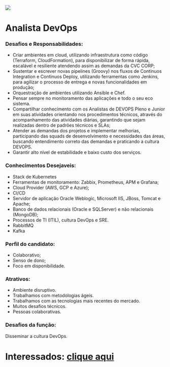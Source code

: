 ![](https://www.cvccorp.com.br/wp-content/themes/cvccorp/assets/imagens/cvccorp-logotipo-dark.png)

# **Analista DevOps** 

### **Desafios e Responsabilidades:**
- Criar ambientes em cloud, utilizando infraestrutura como código (Terraform, CloudFormation), para disponibilizar de forma rápida, escalável e resiliente atendendo assim as demandas da CVC CORP;      
- Sustentar e escrever novas pipelines (Groovy) nos fluxos de Continuos Integration e Continuos Deploy, utilizando ferramentas como Jenkins, para agilizar o processo de entrega e novas funcionalidades em produção; 
- Orquestração de ambientes utilizando Ansible e Chef.
- Pensar sempre no monitoramento das aplicações e todo o seu eco sistema.
- Compartilhar conhecimento com os Analistas de DEVOPS Pleno e Junior em suas atividades orientando nos procedimentos técnicos, através do acompanhamento das atividades diárias, garantindo que sejam realizadas dentro de padrões técnicos e SLAs;
- Atender as demandas dos projetos e implementar melhorias, participando das squads de desenvolvimento e necessidades das áreas, buscando entendimento correto das demandas e praticando a cultura DEVOPS.
-  Garantir alto nível de estabilidade e baixo custo dos serviços.                                         

### **Conhecimentos Desejaveis:**
- Stack de Kubernetes
- Ferramentas de monitoramento: Zabbix, Prometheus, APM e Grafana;
- Cloud Provider (AWS, GCP e Azure);
- CI/CD
- Servidor de aplicação Oracle Weblogic, Microsoft IIS, JBoss, Tomcat e Apache;
- Banco de dados relacionais (Oracle e SQLServer) e não relacionais (MongoDB);
- Processos de TI (ITIL), cultura DevOps e SRE.
- RabbitMQ
- Kafka

### **Perfil do candidato:**
- Colaborativo;
- Senso de dono;
- Foco em disponibilidade.

### **Atrativos:**
- Ambiente disruptivo.
- Trabalhamos com metodologias ágeis.
- Trabalhamos com as tecnologias mais recentes do mercado. 
- Muitos desafios técnicos.
- Pessoas colaborativas.

### **Desafios da função:**
Disseminar a cultura DevOps.

# Interessados: [clique aqui](mailto:jonathancrivoi@cvccorp.com.br?subject=Vaga%20Analista%20de%20Produção%20TI)
